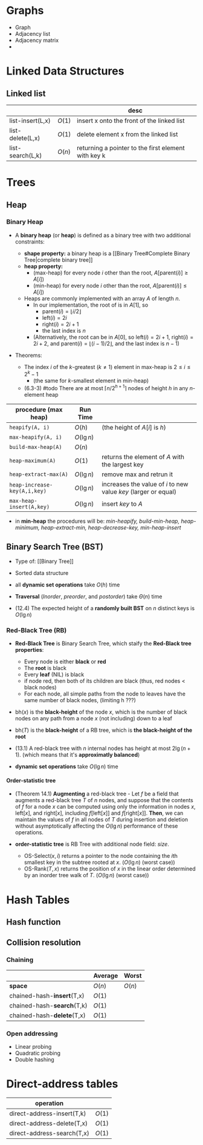 
# Graphs

- Graph 
- Adjacency list
- Adjacency matrix
- 

# Linked Data Structures

## Linked list

|                  |        | desc                                                |
| ---------------- | ------ | --------------------------------------------------- |
| list-insert(L,x) | $O(1)$ | insert x onto the front of the linked list          |
| list-delete(L,x) | $O(1)$ | delete element x from the linked list               |
| list-search(L,k) | $O(n)$ | returning a pointer to the first element with key k |

# Trees

## Heap

### Binary Heap

- A **binary heap** (or **heap**) is defined as a binary tree with two additional constraints:
	- **shape property:** a binary heap is a [[Binary Tree#Complete Binary Tree|complete binary tree]]
	- **heap property:** 
		- (max-heap) for every node $i$ other than the root, $A[\text{parent}(i)]\geq A[i]$)
		- (min-heap) for every node $i$ other than the root, $A[\text{parent}(i)]\leq A[i]$)
	- Heaps are commonly implemented with an array $A$ of length $n$.
		- In our implementation, the root of is in $A[1]$, so
			- $\text{parent}(i)=\lfloor{i/2}\rfloor$
			- $\text{left}(i)=2i$
			- $\text{right}(i)=2i+1$
			- the last index is $n$
		- (Alternatively, the root can be in $A[0]$, so $\text{left}(i)=2i+1$, $\text{right}(i)=2i+2$, and $\text{parent}(i)=\lfloor{(i-1)/2}\rfloor$, and the last index is $n-1$)


- Theorems:
	- The index $i$ of the $k$-greatest ($k\neq{1}$) element in max-heap is $2\leq{i}\leq{2}^{k}-1$ 
		- (the same for  $k$-smallest element in min-heap)
	- (6.3-3) #todo There are at most $\lceil{n}/{2^{h+1}}\rceil$ nodes of height $h$ in any $n$-element heap 


| procedure (max heap)         | Run Time    |                                                                 |
| ---------------------------- | ----------- | --------------------------------------------------------------- |
| `heapify(A, i)`              | $O(h)$      | (the height of $A[i]$ is $h$)                                   |
| `max-heapify(A, i)`          | $O(\lg n)$  |                                                                 |
| `build-max-heap(A)`          | $O(n)$      |                                                                 |
| `heap-maximum(A)`            | $O(1)$      | returns the element of $A$ with the largest key                 |
| `heap-extract-max(A)`        | $O(\lg{n})$ | remove max and retrun it                                        |
| `heap-increase-key(A,i,key)` | $O(\lg{n})$ | increases the value of $i$ to new value $key$ (larger or equal) |
| `max-heap-insert(A,key)`     | $O(\lg{n})$ | insert $key$ to $A$                                             |

- in **min-heap** the procedures will be: *min-heapify, build-min-heap, heap-minimum, heap-extract-min, heap-decrease-key, min-heap-insert*


## Binary Search Tree (BST)

- Type of: [[Binary Tree]]
- Sorted data structure
- all **dynamic set operations** take $O(h)$ time
- **Traversal** (*Inorder*, *preorder*, and *postorder*) take $\Theta(n)$ time

- (12.4) The expected height of a **randomly built BST** on $n$ distinct keys is $O(\lg n)$

### Red-Black Tree (RB)

- **Red-Black Tree** is Binary Search Tree, which staify the **Red-Black tree properties**:
	- Every node is either **black** or **red**
	- The **root** is black
	- Every **leaf** (NIL) is black
	- if node red, then both of its children are black (thus, red nodes $<$ black nodes)
	- For each node, all simple paths from the node to leaves have the same number of black nodes, (limiting h ???)


- $\text{bh}(x)$ is the **black-height** of the node $x$, which is the number of black nodes on any path from a node $x$ (not including) down to a leaf
- $\text{bh}(T)$ is the **black-height** of a RB tree, which is **the black-height of the root**

- (13.1) A red-black tree with $n$ internal nodes has height at most $2\lg{(n+1)}$. (which means that it's **approximatly balanced**)

- **dynamic set operations** take $O(\lg{n})$ time

#### Order-statistic tree

- (Theorem 14.1) **Augmenting** a red-black tree - Let $f$ be a field that augments a red-black tree $T$ of $n$ nodes, and suppose that the contents of $f$ for a node $x$ can be computed using only the information in nodes $x$, $\text{left}[x]$, and $\text{right}[x]$, including $f[\text{left}[x]]$ and $f[\text{right}[x]]$. **Then**, we can maintain the values of $f$ in all nodes of $T$ during insertion and deletion without asymptotically affecting the $O(\lg n)$ performance of these operations. 

- **order-statistic tree** is RB Tree with additional node field: *size*. 
	- $\text{OS-Select}(x,i)$ returns a pointer to the node containing the $i$th smallest key in the subtree rooted at $x$.  ($O(\lg{n})$ (worst case))
	- $\text{OS-Rank}(T,x)$ returns the position of $x$ in the linear order determined by an inorder tree walk of $T$. ($O(\lg{n})$ (worst case))

# Hash Tables

## Hash function

## Collision resolution

### Chaining


|                              | Average | Worst  |
| ---------------------------- | ------- | ------ |
| **space**                    | $O(n)$  | $O(n)$ |
| chained-hash-**insert**(T,x) | $O(1)$  |        |
| chained-hash-**search**(T,k) | $O(1)$  |        |
| chained-hash-**delete**(T,x) | $O(1)$  |        |

### Open addressing

- Linear probing
- Quadratic probing
- Double hashing



# Direct-address tables 


| operation |  |
| ---- | ---- |
| direct-address-insert(T,k) | $O(1)$ |
| direct-address-delete(T,x) | $O(1)$ |
| direct-address-search(T,x) | $O(1)$ |

